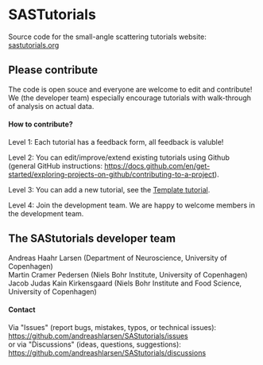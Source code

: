 # SASTutorials
Source code for the small-angle scattering tutorials website:
[sastutorials.org](https://sastutorials.org/) 

## Please contribute
The code is open souce and everyone are welcome to edit and contribute!    
We (the developer team) especially encourage tutorials with walk-through of analysis on actual data.   

#### How to contribute?
Level 1: Each tutorial has a feedback form, all feedback is valuble!    

Level 2: You can edit/improve/extend existing tutorials using Github    
(general GitHub instructions: https://docs.github.com/en/get-started/exploring-projects-on-github/contributing-to-a-project).    

Level 3: You can  add a new tutorial, see the  [Template tutorial](https://sastutorials.org/Template).    

Level 4: Join the development team. We are happy to welcome members in the development team.    

## The SAStutorials developer team
Andreas Haahr Larsen (Department of Neuroscience, University of Copenhagen)    
Martin Cramer Pedersen (Niels Bohr Institute, University of Copenhagen)    
Jacob Judas Kain Kirkensgaard (Niels Bohr Institute and Food Science, University of Copenhagen)    

#### Contact
Via "Issues" (report bugs, mistakes, typos, or technical issues):    
https://github.com/andreashlarsen/SAStutorials/issues    
or via "Discussions" (ideas, questions, suggestions):     
https://github.com/andreashlarsen/SAStutorials/discussions      
